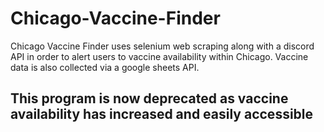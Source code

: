 # Chicago-Vaccine-Finder
Chicago Vaccine Finder uses selenium web scraping along with a discord API in order to alert users to vaccine availability within Chicago. Vaccine data is also collected via a google sheets API.

## This program is now deprecated as vaccine availability has increased and easily accessible 
